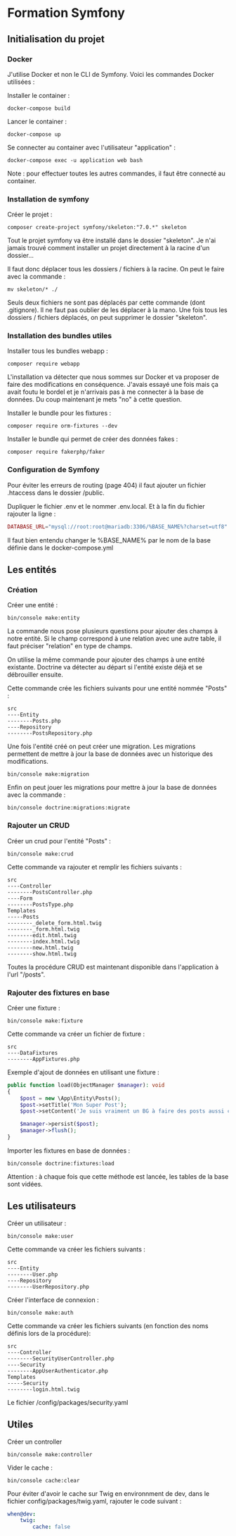 # Formation Symfony

## Initialisation du projet

### Docker

J'utilise Docker et non le CLI de Symfony. Voici les commandes Docker utilisées : 

Installer le container : 
```shell
docker-compose build
```

Lancer le container : 
```shell
docker-compose up
```

Se connecter au container avec l'utilisateur "application" :
```shell
docker-compose exec -u application web bash
```

Note : pour effectuer toutes les autres commandes, il faut être connecté au container.

### Installation de symfony

Créer le projet : 
```shell
composer create-project symfony/skeleton:"7.0.*" skeleton
```
Tout le projet symfony va être installé dans le dossier "skeleton". Je n'ai jamais trouvé
comment installer un projet directement à la racine d'un dossier...

Il faut donc déplacer tous les dossiers / fichiers à la racine. On peut le faire avec la
commande : 
```shell
mv skeleton/* ./
```
Seuls deux fichiers ne sont pas déplacés par cette commande (dont .gitignore). Il ne faut pas
oublier de les déplacer à la mano. Une fois tous les dossiers / fichiers déplacés, on peut
supprimer le dossier "skeleton".

### Installation des bundles utiles

Installer tous les bundles webapp :
```shell
composer require webapp
```
L'installation va détecter que nous sommes sur Docker et va proposer de faire des modifications
en conséquence. J'avais essayé une fois mais ça avait foutu le bordel et je n'arrivais pas à me
connecter à la base de données. Du coup maintenant je mets "no" à cette question.

Installer le bundle pour les fixtures :
```shell
composer require orm-fixtures --dev
```

Installer le bundle qui permet de créer des données fakes :
```shell
composer require fakerphp/faker
```

### Configuration de Symfony

Pour éviter les erreurs de routing (page 404) il faut ajouter un fichier .htaccess
dans le dossier /public.

Dupliquer le fichier .env et le nommer .env.local. Et à la fin du fichier rajouter la ligne :
```php
DATABASE_URL="mysql://root:root@mariadb:3306/%BASE_NAME%?charset=utf8"
```
Il faut bien entendu changer le %BASE_NAME% par le nom de la base définie dans le 
docker-compose.yml

## Les entités

### Création

Créer une entité : 
```shell
bin/console make:entity
```
La commande nous pose plusieurs questions pour ajouter des champs à notre entité.
Si le champ correspond à une relation avec une autre table, il faut préciser "relation" en 
type de champs.

On utilise la même commande pour ajouter des champs à une entité existante. 
Doctrine va détecter au départ si l'entité existe déjà et se débrouiller ensuite.

Cette commande crée les fichiers suivants pour une entité nommée "Posts" : 
```
src
----Entity
--------Posts.php
----Repository
--------PostsRepository.php
```

Une fois l'entité créé on peut créer une migration. Les migrations permettent de 
mettre à jour la base de données avec un historique des modifications.
```shell
bin/console make:migration
```

Enfin on peut jouer les migrations pour mettre à jour la base de données avec la commande :
```shell
bin/console doctrine:migrations:migrate
```

### Rajouter un CRUD

Créer un crud pour l'entité "Posts" :
```shell
bin/console make:crud
```

Cette commande va rajouter et remplir les fichiers suivants :
```
src
----Controller
--------PostsController.php
----Form
--------PostsType.php
Templates
-----Posts
--------_delete_form.html.twig
--------_form.html.twig
--------edit.html.twig
--------index.html.twig
--------new.html.twig
--------show.html.twig
```

Toutes la procédure CRUD est maintenant disponible dans l'application à l'url "/posts".

### Rajouter des fixtures en base

Créer une fixture :
```shell
bin/console make:fixture
```

Cette commande va créer un fichier de fixture : 
```
src
----DataFixtures
--------AppFixtures.php
```

Exemple d'ajout de données en utilisant une fixture :
```php
public function load(ObjectManager $manager): void
{
    $post = new \App\Entity\Posts();
    $post->setTitle('Mon Super Post');
    $post->setContent('Je suis vraiment un BG à faire des posts aussi cool !');

    $manager->persist($post);
    $manager->flush();
}
```

Importer les fixtures en base de données :
```shell
bin/console doctrine:fixtures:load
```

Attention : à chaque fois que cette méthode est lancée, les tables de la base sont vidées.

## Les utilisateurs

Créer un utilisateur : 
```shell
bin/console make:user
```

Cette commande va créer les fichiers suivants : 
```
src
----Entity
--------User.php
----Repository
--------UserRepository.php
```

Créer l'interface de connexion :
```shell
bin/console make:auth
```

Cette commande va créer les fichiers suivants (en fonction des noms définis lors de la procédure):
```
src
----Controller
--------SecurityUserController.php
----Security
--------AppUserAuthenticator.php
Templates
-----Security
--------login.html.twig
```

Le fichier /config/packages/security.yaml

## Utiles

Créer un controller
```shell
bin/console make:controller
```

Vider le cache :
```shell
bin/console cache:clear
```

Pour éviter d'avoir le cache sur Twig en environnment de dev, dans le fichier 
config/packages/twig.yaml, rajouter le code suivant : 
```yaml
when@dev:
    twig:
        cache: false
```
